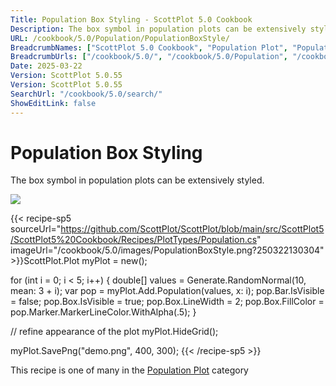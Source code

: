 ```yaml
---
Title: Population Box Styling - ScottPlot 5.0 Cookbook
Description: The box symbol in population plots can be extensively styled.
URL: /cookbook/5.0/Population/PopulationBoxStyle/
BreadcrumbNames: ["ScottPlot 5.0 Cookbook", "Population Plot", "Population Box Styling"]
BreadcrumbUrls: ["/cookbook/5.0/", "/cookbook/5.0/Population", "/cookbook/5.0/Population/PopulationBoxStyle"]
Date: 2025-03-22
Version: ScottPlot 5.0.55
Version: ScottPlot 5.0.55
SearchUrl: "/cookbook/5.0/search/"
ShowEditLink: false
---
```



<div class='d-flex align-items-center mt-5'>
<h1 class='me-2 text-dark my-0 border-0'>Population Box Styling</h1>
</div>

The box symbol in population plots can be extensively styled.

[![](/cookbook/5.0/images/PopulationBoxStyle.png?250322130304)](/cookbook/5.0/images/PopulationBoxStyle.png?250322130304)

{{< recipe-sp5 sourceUrl="https://github.com/ScottPlot/ScottPlot/blob/main/src/ScottPlot5/ScottPlot5%20Cookbook/Recipes/PlotTypes/Population.cs" imageUrl="/cookbook/5.0/images/PopulationBoxStyle.png?250322130304" >}}ScottPlot.Plot myPlot = new();

for (int i = 0; i &lt; 5; i++)
{
    double[] values = Generate.RandomNormal(10, mean: 3 + i);
    var pop = myPlot.Add.Population(values, x: i);
    pop.Bar.IsVisible = false;
    pop.Box.IsVisible = true;
    pop.Box.LineWidth = 2;
    pop.Box.FillColor = pop.Marker.MarkerLineColor.WithAlpha(.5);
}

// refine appearance of the plot
myPlot.HideGrid();

myPlot.SavePng("demo.png", 400, 300);
{{< /recipe-sp5 >}}

<div class='my-5 text-center'>This recipe is one of many in the <a href='/cookbook/5.0/Population'>Population Plot</a> category</div>


